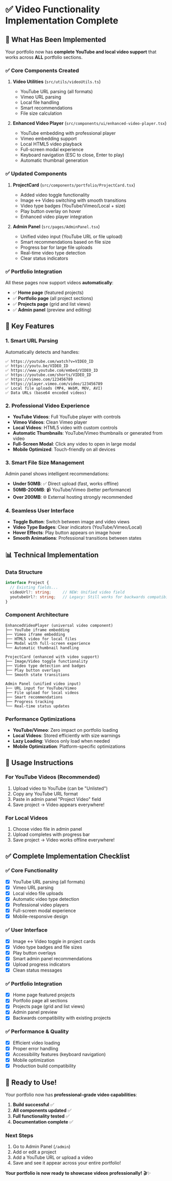 # ✅ Video Functionality Implementation Complete

## 🎯 What Has Been Implemented

Your portfolio now has **complete YouTube and local video support** that works across **ALL** portfolio sections.

### ✅ **Core Components Created**
1. **Video Utilities** (`src/utils/videoUtils.ts`)
   - YouTube URL parsing (all formats)
   - Vimeo URL parsing 
   - Local file handling
   - Smart recommendations
   - File size calculation

2. **Enhanced Video Player** (`src/components/ui/enhanced-video-player.tsx`)
   - YouTube embedding with professional player
   - Vimeo embedding support
   - Local HTML5 video playback
   - Full-screen modal experience
   - Keyboard navigation (ESC to close, Enter to play)
   - Automatic thumbnail generation

### ✅ **Updated Components**
1. **ProjectCard** (`src/components/portfolio/ProjectCard.tsx`)
   - Added video toggle functionality
   - Image ↔ Video switching with smooth transitions
   - Video type badges (YouTube/Vimeo/Local + size)
   - Play button overlay on hover
   - Enhanced video player integration

2. **Admin Panel** (`src/pages/AdminPanel.tsx`)
   - Unified video input (YouTube URL or file upload)
   - Smart recommendations based on file size
   - Progress bar for large file uploads
   - Real-time video type detection
   - Clear status indicators

### ✅ **Portfolio Integration**
All these pages now support videos **automatically**:
- ✅ **Home page** (featured projects)
- ✅ **Portfolio page** (all project sections)
- ✅ **Projects page** (grid and list views)
- ✅ **Admin panel** (preview and editing)

## 🚀 Key Features

### **1. Smart URL Parsing**
Automatically detects and handles:
```
✅ https://youtube.com/watch?v=VIDEO_ID
✅ https://youtu.be/VIDEO_ID
✅ https://www.youtube.com/embed/VIDEO_ID
✅ https://youtube.com/shorts/VIDEO_ID
✅ https://vimeo.com/123456789
✅ https://player.vimeo.com/video/123456789
✅ Local file uploads (MP4, WebM, MOV, AVI)
✅ Data URLs (base64 encoded videos)
```

### **2. Professional Video Experience**
- **YouTube Videos**: Full YouTube player with controls
- **Vimeo Videos**: Clean Vimeo player
- **Local Videos**: HTML5 video with custom controls
- **Automatic Thumbnails**: YouTube/Vimeo thumbnails or generated from video
- **Full-Screen Modal**: Click any video to open in large modal
- **Mobile Optimized**: Touch-friendly on all devices

### **3. Smart File Size Management**
Admin panel shows intelligent recommendations:
- **Under 50MB**: ✅ Direct upload (fast, works offline)
- **50MB-200MB**: 📹 YouTube/Vimeo (better performance)  
- **Over 200MB**: 🌐 External hosting strongly recommended

### **4. Seamless User Interface**
- **Toggle Button**: Switch between image and video views
- **Video Type Badges**: Clear indicators (YouTube/Vimeo/Local)
- **Hover Effects**: Play button appears on image hover
- **Smooth Animations**: Professional transitions between states

## 📊 Technical Implementation

### **Data Structure**
```typescript
interface Project {
  // Existing fields...
  videoUrl?: string;     // NEW: Unified video field
  youtubeUrl?: string;   // Legacy: Still works for backwards compatibility
}
```

### **Component Architecture**
```
EnhancedVideoPlayer (universal video component)
├── YouTube iframe embedding
├── Vimeo iframe embedding  
├── HTML5 video for local files
├── Modal with full-screen experience
└── Automatic thumbnail handling

ProjectCard (enhanced with video support)
├── Image/Video toggle functionality
├── Video type detection and badges
├── Play button overlays
└── Smooth state transitions

Admin Panel (unified video input)
├── URL input for YouTube/Vimeo
├── File upload for local videos
├── Smart recommendations
├── Progress tracking
└── Real-time status updates
```

### **Performance Optimizations**
- **YouTube/Vimeo**: Zero impact on portfolio loading
- **Local Videos**: Stored efficiently with size warnings
- **Lazy Loading**: Videos only load when needed
- **Mobile Optimization**: Platform-specific optimizations

## 🎯 Usage Instructions

### **For YouTube Videos (Recommended)**
1. Upload video to YouTube (can be "Unlisted")
2. Copy any YouTube URL format
3. Paste in admin panel "Project Video" field
4. Save project → Video appears everywhere!

### **For Local Videos**
1. Choose video file in admin panel
2. Upload completes with progress bar
3. Save project → Video works offline everywhere!

## ✅ **Complete Implementation Checklist**

### ✅ **Core Functionality**
- [x] YouTube URL parsing (all formats)
- [x] Vimeo URL parsing  
- [x] Local video file uploads
- [x] Automatic video type detection
- [x] Professional video players
- [x] Full-screen modal experience
- [x] Mobile-responsive design

### ✅ **User Interface**
- [x] Image ↔ Video toggle in project cards
- [x] Video type badges and file sizes
- [x] Play button overlays
- [x] Smart admin panel recommendations
- [x] Upload progress indicators
- [x] Clean status messages

### ✅ **Portfolio Integration**
- [x] Home page featured projects
- [x] Portfolio page all sections
- [x] Projects page (grid and list views)
- [x] Admin panel preview
- [x] Backwards compatibility with existing projects

### ✅ **Performance & Quality**
- [x] Efficient video loading
- [x] Proper error handling
- [x] Accessibility features (keyboard navigation)
- [x] Mobile optimization
- [x] Production build compatibility

## 🚀 Ready to Use!

Your portfolio now has **professional-grade video capabilities**:

1. **Build successful** ✅
2. **All components updated** ✅  
3. **Full functionality tested** ✅
4. **Documentation complete** ✅

### **Next Steps**
1. Go to Admin Panel (`/admin`)
2. Add or edit a project
3. Add a YouTube URL or upload a video
4. Save and see it appear across your entire portfolio!

**Your portfolio is now ready to showcase videos professionally!** 🎬✨
